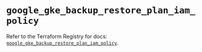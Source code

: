 # `google_gke_backup_restore_plan_iam_policy`

Refer to the Terraform Registry for docs: [`google_gke_backup_restore_plan_iam_policy`](https://registry.terraform.io/providers/hashicorp/google-beta/5.38.0/docs/resources/google_gke_backup_restore_plan_iam_policy).

